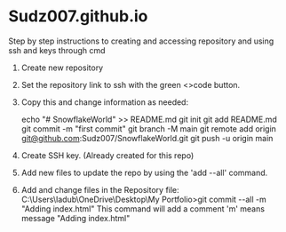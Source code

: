 # Sudz007.github.io

Step by step instructions to creating and accessing repository and using ssh and keys through cmd

1. Create new repository
2. Set the repository link to ssh with the green <>code button.
3. Copy this and change information as needed:
   
   echo "# SnowflakeWorld" >> README.md
   git init
   git add README.md
   git commit -m "first commit"
   git branch -M main
   git remote add origin git@github.com:Sudz007/SnowflakeWorld.git
   git push -u origin main

5. Create SSH key. (Already created for this repo)

6. Add new files to update the repo by using the 'add --all' command.
7. Add and change files in the Repository file:
   C:\Users\ladub\OneDrive\Desktop\My Portfolio>git commit --all -m "Adding index.html" This command will add a comment 'm' means message "Adding index.html"

